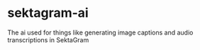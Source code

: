 # sektagram-ai
 The ai used for things like generating image captions and audio transcriptions in SektaGram
